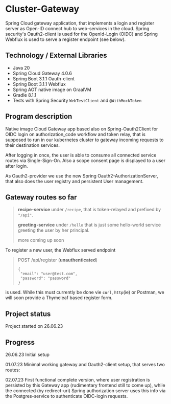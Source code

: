 # Cluster-Gateway

Spring Cloud gateway application, that implements a login and register server as Open-ID connect hub to web-services in
the cloud. Spring security's Oauth2-client is used for the OpenId-Login (OIDC) and Spring Webflux is
used to serve a register endpoint (see below).

## Technology / External Libraries

- Java 20
- Spring Cloud Gateway 4.0.6
- Spring Boot 3.1.1 Oauth-client
- Spring Boot 3.1.1 Webflux
- Spring AOT native image on GraalVM
- Gradle 8.1.1
- Tests with Spring Security `WebTestClient` and `@WithMockToken`

## Program description

Native image Cloud Gateway app based also on Spring-Oauth2Client for OIDC login on authorization_code workflow
and token relay, that is supposed to run in our kubernetes cluster to gateway incoming requests to their destination
services. 

After logging in once, the user is able to consume all connected service routes via Single-Sign-On. Also
a scope consent page is displayed to a user after login.

As Oauth2-provider we use the new Spring
Oauth2-AuthorizationServer, that also does the user registry and persistent User management. 

## Gateway routes so far

> **recipe-service** under `/recipe`, that is token-relayed and prefixed by `"/api"`.
>
> **greeting-service** under `/hello` that is just some hello-world service greeting the user by her principal.
>
> more coming up soon

To register a new user, the Webflux served endpoint 

> POST /api/register (**unauthenticated**)
> ```
> {
>  "email": "user@test.com",
>  "password": "password"
> }

is used.
While this must currently be done vie `curl`, `http`(ie) or Postman, we will soon provide a Thymeleaf
based register form.

## Project status

Project started on 26.06.23

## Progress

26.06.23 Initial setup

01.07.23 Minimal working gateway and Oauth2-client setup, that serves two routes:

02.07.23 First functional complete version, where user registration is persisted by this Gateway app (rudimentary 
frontend still to come up), while the connected (by redirect-uri) Spring authorization server uses
this info via the Postgres-service to authenticate OIDC-login requests.